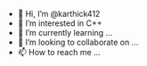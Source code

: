 - 👋 Hi, I’m @karthick412
- 👀 I’m interested in C++
- 🌱 I’m currently learning ...
- 💞️ I’m looking to collaborate on ...
- 📫 How to reach me ...

<!---
karthick412/karthick412 is a ✨ special ✨ repository because its `README.md` (this file) appears on your GitHub profile.
You can click the Preview link to take a look at your changes.
--->
